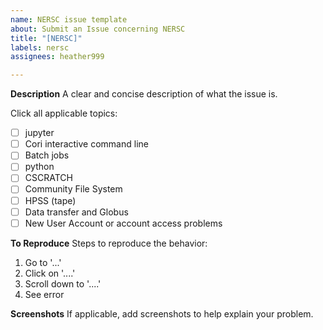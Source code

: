 ```yaml
---
name: NERSC issue template
about: Submit an Issue concerning NERSC
title: "[NERSC]"
labels: nersc
assignees: heather999

---
```


**Description**
A clear and concise description of what the issue is.  

Click all applicable topics:
- [ ] jupyter
- [ ] Cori interactive command line
- [ ] Batch jobs
- [ ] python
- [ ] CSCRATCH
- [ ] Community File System
- [ ] HPSS (tape)
- [ ] Data transfer and Globus
- [ ] New User Account or account access problems

**To Reproduce**
Steps to reproduce the behavior:
1. Go to '...'
2. Click on '....'
3. Scroll down to '....'
4. See error

**Screenshots**
If applicable, add screenshots to help explain your problem.
